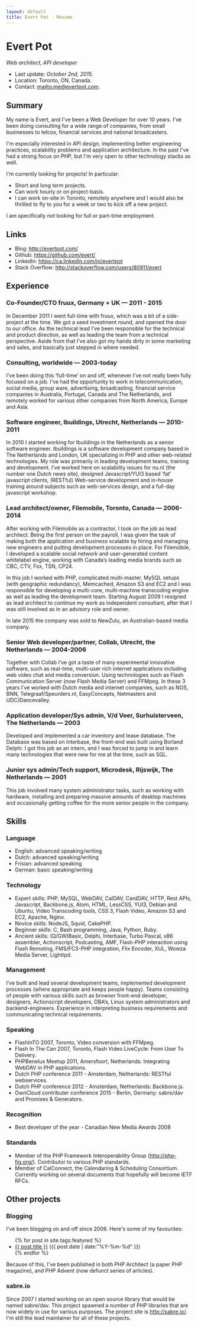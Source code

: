 ```yaml
---
layout: default
title: Evert Pot - Resume
---
```


Evert Pot
=========

_Web architect, API developer_

* Last update: *October 2nd, 2015*.
* Location: Toronto, ON, Canada.
* Contact: <mailto:me@evertpot.com>.


Summary
-------

My name is Evert, and I've been a Web Developer for over 10 years. I've been
doing consulting for a wide range of companies, from small businesses to
telcos, financial services and national broadcasters.

I'm especially interested in API design, implementing better engineering
practices, scalability problems and application architecture. In the past I've
had a strong focus on PHP, but I'm very open to other technology stacks as
well.

I'm currently looking for projects! In particular:

* Short and long term projects.
* Can work hourly or on project-basis.
* I can work on-site in Toronto, remotely anywhere and I would also be
  thrilled to fly to you for a week or two to kick off a new project.

I am specifically _not_ looking for full or part-time employment.


Links
-----

* Blog: <http://evertpot.com/>
* Github: <https://github.com/evert/>
* LinkedIn: <https://ca.linkedin.com/in/evertpot>
* Stack Overflow: <http://stackoverflow.com/users/80911/evert>


Experience
----------

### Co-Founder/CTO fruux, Germany + UK — 2011 - 2015

In December 2011 I went full-time with fruux, which was a bit of a
side-project at the time. We got a seed investment round, and opened the
door to our office. As the technical lead I’ve been responsible for the
technical and product direction, as well as leading the team from a
technical perspective. Aside from that I’ve also got my hands dirty in some
marketing and sales, and basically just stepped in where needed.

### Consulting, worldwide — 2003-today

I’ve been doing this ‘full-time’ on and off, whenever I’ve not really been
fully focused on a job. I’ve had the opportunity to work in
telecommunication, social media, group ware, advertising, broadcasting,
financial service companies in Australia, Portugal, Canada and The
Netherlands, and remotely worked for various other companies from North
America, Europe and Asia.


### Software engineer, Ibuildings, Utrecht, Netherlands — 2010-2011

In 2010 I started working for Ibuildings in the Netherlands as a senior
software engineer. Ibuildings is a software development company based in
The Netherlands and London, UK specializing in PHP and other web-related
technologies.
My role was primarily in leading development teams, training and development.
I’ve worked here on scalability issues for nu.nl (the number one Dutch news
site), designed Javascript/YUI3 based ‘fat’ javascript clients, (RESTful)
Web-service development and in-house training around subjects such as
web-services design, and a full-day javascript workshop.

### Lead architect/owner, Filemobile, Toronto, Canada — 2006-2014

After working with Filemobile as a contractor, I took on the job as lead
architect. Being the first person on the payroll, I was given the task of
making both the application and business scalable by hiring and managing new
engineers and putting development processes in place. For Filemobile, I
developed a scalable social network and user-generated content whitelabel
engine, working with Canada’s leading media brands such as CBC, CTV, Fox, TSN,
CP24.

In this job I worked with PHP, complicated multi-master, MySQL setups (with
geographic redundancy), Memcached, Amazon S3 and EC2 and I was responsible
for developing a multi-core, multi-machine transcoding engine as well as
leading the development team.
Starting August 2009 I resigned as lead architect to continue my work as
independent consultant, after that I was still involved as in an advisory role
and owner.

In late 2015 the company was sold to NewZulu, an Australian-based media
company.

### Senior Web developer/partner, Collab, Utrecht, the Netherlands — 2004-2006

Together with Collab I’ve got a taste of many experimental innovative software,
such as real-time, multi-user rich internet applications including web video
chat and media conversion. Using technologies such as Flash Communication
Server (now Flash Media Server) and FFMpeg. In these 3 years I’ve worked with
Dutch media and internet companies, such as NOS, BNN, Telegraaf/Speurders.nl,
EasyConcepts, Netmasters and UDC/Dancevalley.

### Application developer/Sys admin, V/d Veer, Surhuisterveen, The Netherlands — 2003

Developed and implemented a car inventory and lease database. The Database was
based on Interbase, the front-end was built using Borland Delphi. I got this
job as an intern, and I was forced to jump in and learn many technologies that
were new for me at the time, such as SQL.

### Junior sys admin/Tech support, Microdesk, Rijswijk, The Netherlands — 2001

This job involved many system administrator tasks, such as working with
hardware, installing and preparing massive amounts of desktop machines and
occasionally getting coffee for the more senior people in the company.


Skills
------

### Language

* English: advanced speaking/writing
* Dutch: advanced speaking/writing
* Frisian: advanced speaking
* German: basic speaking/writing

### Technology

* Expert skills: PHP, MySQL, WebDAV, CalDAV, CardDAV, HTTP, Rest APIs,
  Javascript, Backbone.js, Atom, HTML, LessCSS, YUI3, Debian and Ubuntu, Video
  Transcoding tools, CSS 3, Flash Video, Amazon S3 and EC2, Apache, Nginx.
* Novice skills: NodeJS, Squid, CakePHP.
* Beginner skills: C, Bash programming, Java, Python, Ruby.
* Ancient skills: (Q/GW)Basic, Delphi, Interbase, Turbo Pascal, x86 assembler,
  Actionscript, Podcasting, AMF, Flash-PHP interaction using Flash Remoting,
  FMS/FCS-PHP integration, Flix Encoder, XUL, Wowza Media Server, Lighttpd.

### Management

I’ve built and lead several development teams, implemented development
processes (where appropriate and keeps people happy). Teams consisting of
people with various skills such as browser front-end developer, designers,
Actionscript developers, DBA’s, Linux system administrators and
backend-engineers. Experience in interpreting business requirements and
communicating technical requirements.

### Speaking

* FlashInTO 2007, Toronto, Video conversion with FFMpeg.
* Flash In The Can 2007, Toronto, Flash Video LiveCycle: From User To Delivery. 
* PHPBenelux Meetup 2011, Amersfoort, Netherlands: Integrating WebDAV in PHP applications.
* Dutch PHP conference 2011 - Amsterdam, Netherlands: RESTful webservices.
* Dutch PHP conference 2012 - Amsterdam, Netherlands: Backbone.js.
* OwnCloud contributer conference 2015 - Berlin, Germany: sabre/dav and Promises & Generators.


### Recognition

* Best developer of the year - Canadian New Media Awards 2008

### Standards

* Member of the PHP Framework Interoperability Group (<http://php-fig.org/>).
  Contributor to various PHP standards.
* Member of CalConnect, the Calendaring & Scheduling Consortium. Currently
  working on several documents that hopefully will become IETF RFCs.


Other projects
--------------

### Blogging

I've been blogging on and off since 2006. Here's some of my favourites:

<ul>
{% for post in site.tags.featured %}
  <li>
     <a href="{{ post.url }}">{{ post.title }}</a>
     <span>({{ post.date | date:"%Y-%m-%d" }})</span>
  </li>
{% endfor %}
</ul>

Because of this, I've been published in both PHP Architect (a paper PHP
magazine), and PHP Advent (now defunct series of articles).

### sabre.io

Since 2007 I started working on an open source library that would be named
sabre/dav. This project spawned a number of PHP libraries that are now widely
in use for various purposes. The project site is <http://sabre.io/>. I'm still
the lead maintainer for all of these projects.
